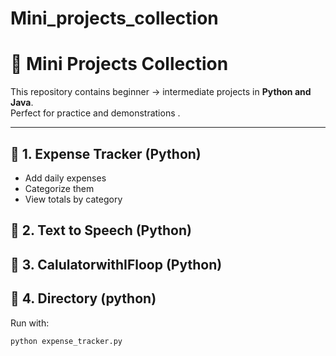 # Mini_projects_collection

# 🚀 Mini Projects Collection

This repository contains beginner → intermediate projects in **Python and Java**.  
Perfect for practice and demonstrations .

---

## 🔹 1. Expense Tracker (Python)
- Add daily expenses
- Categorize them
- View totals by category

## 🔹 2. Text to Speech (Python)

## 🔹 3. CalulatorwithIFloop (Python)

## 🔹 4. Directory (python)

Run with:
```bash
python expense_tracker.py
